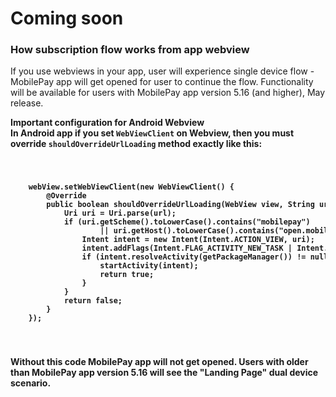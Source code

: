 # Coming soon

### How subscription flow works from app webview
If you use webviews in your app, user will experience single device flow - MobilePay app will get opened for user to continue the flow.
Functionality will be available for users with MobilePay app version 5.16 (and higher), May release.

<div class="note">

<strong>Important configuration for Android Webview<strong>
<br>
In <strong>Android<strong> app if you set <code>WebViewClient</code> on Webview, then you must override <code>shouldOverrideUrlLoading</code> method exactly like this:

<code>
    <pre>
    webView.setWebViewClient(new WebViewClient() {
        @Override
        public boolean shouldOverrideUrlLoading(WebView view, String url) {
            Uri uri = Uri.parse(url);
            if (uri.getScheme().toLowerCase().contains("mobilepay")
                    || uri.getHost().toLowerCase().contains("open.mobilepay.dk")) {
                Intent intent = new Intent(Intent.ACTION_VIEW, uri);
                intent.addFlags(Intent.FLAG_ACTIVITY_NEW_TASK | Intent.FLAG_ACTIVITY_CLEAR_TASK);
                if (intent.resolveActivity(getPackageManager()) != null) {
                    startActivity(intent);
                    return true;
                }
            }
            return false;
        }
    });
    </pre>
</code>

Without this code MobilePay app will not get opened.
Users with older than MobilePay app version 5.16 will see the "Landing Page" dual device scenario.

</div>